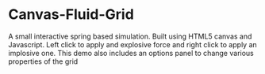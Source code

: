 Canvas-Fluid-Grid
=================

A small interactive spring based simulation. Built using HTML5 canvas and Javascript. Left click to apply and explosive force and right click to apply an implosive one. This demo also includes an options panel to change various properties of the grid

